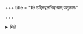 +++
title = "19 उद्भिद्वलभिद्भ्याम् पशुकामः"

+++

<details><summary>थिते</summary>

उद्भिद्वलभिद्भ्यां पशुकामः १९
</details>
